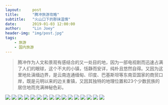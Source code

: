 ```yaml
---
layout:     post
title:      "腾冲旅游攻略"
subtitle:   "火山口下的那抹温情"
date:       2019-01-03 12:00:00
author:     "Lin Joey"
header-img: "img/post.jpg"
tags:
    - 旅游
    - 国内旅游
---
```

>腾冲作为人文和景观有感结合的又一处目的地，因为一部电视剧而迅速占满了人们的眼球，这个不大的小镇，恬静而安详，纯朴且悠然自得。又因为这里地处滇缅边界，是云南连通缅甸、印度、巴基斯坦等东南亚国家的商贸口岸，既是元明以来的边关重镇，又因其独特的地理位置和23个少数民族的居住地而充满神秘色彩。

![](https://linjoey-image.oss-cn-beijing.aliyuncs.com/我是驴友-腾冲_页面_01.jpg)
![](https://linjoey-image.oss-cn-beijing.aliyuncs.com/我是驴友-腾冲_页面_02.jpg)
![](https://linjoey-image.oss-cn-beijing.aliyuncs.com/我是驴友-腾冲_页面_03.jpg)
![](https://linjoey-image.oss-cn-beijing.aliyuncs.com/我是驴友-腾冲_页面_04.jpg)
![](https://linjoey-image.oss-cn-beijing.aliyuncs.com/我是驴友-腾冲_页面_05.jpg)
![](https://linjoey-image.oss-cn-beijing.aliyuncs.com/我是驴友-腾冲_页面_06.jpg)
![](https://linjoey-image.oss-cn-beijing.aliyuncs.com/我是驴友-腾冲_页面_07.jpg)
![](https://linjoey-image.oss-cn-beijing.aliyuncs.com/我是驴友-腾冲_页面_08.jpg)
![](https://linjoey-image.oss-cn-beijing.aliyuncs.com/我是驴友-腾冲_页面_09.jpg)
![](https://linjoey-image.oss-cn-beijing.aliyuncs.com/我是驴友-腾冲_页面_10.jpg)
![](https://linjoey-image.oss-cn-beijing.aliyuncs.com/我是驴友-腾冲_页面_11.jpg)
![](https://linjoey-image.oss-cn-beijing.aliyuncs.com/我是驴友-腾冲_页面_12.jpg)
![](https://linjoey-image.oss-cn-beijing.aliyuncs.com/我是驴友-腾冲_页面_13.jpg)
![](https://linjoey-image.oss-cn-beijing.aliyuncs.com/我是驴友-腾冲_页面_14.jpg)
![](https://linjoey-image.oss-cn-beijing.aliyuncs.com/我是驴友-腾冲_页面_15.jpg)
![](https://linjoey-image.oss-cn-beijing.aliyuncs.com/我是驴友-腾冲_页面_16.jpg)
